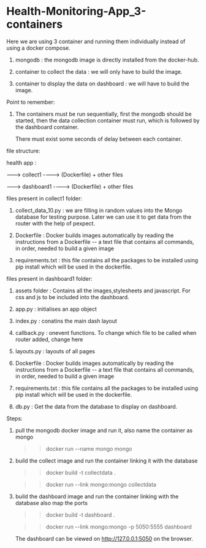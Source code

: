 # Health-Monitoring-App_3-containers

Here we are using 3 container and running them individually instead of using a docker compose.

1. mongodb : the mongodb image is directly installed from the docker-hub.

2. container to collect the data : we will only have to build the image.

3. container to display the data on dashboard : we will have to build the image.

Point to remember:

1. The containers must be run sequentially, first the mongodb should be started, then the data collection container must run, which is followed by the dashboard container.

   There must exist some seconds of delay between each container.
   

file structure:

health app : 

---> collect1 ----> (Dockerfile) + other files

---> dashboard1 ----> (Dockerfile) + other files           

files present in collect1 folder:

1. collect_data_10.py : we are filling in random values into the Mongo database for testing purpose. Later we can use it to get data from the router with the help of pexpect.

2. Dockerfile : Docker builds images automatically by reading the instructions from a Dockerfile -- a text file that contains all commands, in order, needed to build a given image

3. requirements.txt : this file contains all the packages to be installed using pip install which will be used in the dockerfile.

files present in  dashboard1 folder:

1. assets folder : Contains all the images,stylesheets and javascript. For css and js to be included into the dashboard.

2. app.py : initialises an app object

3. index.py : conatins the main dash layout

4. callback.py : onevent functions. To change which file to be called when router added, change here

5. layouts.py : layouts of all pages

6. Dockerfile : Docker builds images automatically by reading the instructions from a Dockerfile -- a text file that contains all commands, in order, needed to build a given image

7. requirements.txt : this file contains all the packages to be installed using pip install which will be used in the dockerfile.

8. db.py : Get the data from the database to display on dashboard.


Steps: 

1. pull the mongodb docker image and run it, also name the container as mongo

   >>docker run --name mongo mongo
   
2. build the collect image and run the container linking it with the database
  
   >>docker build -t collectdata .
   
   >>docker run --link mongo:mongo collectdata
   
3. build the dashboard image and run the container linking with the database also map the ports

   >>docker build -t dashboard .
   
   >>docker run --link mongo:mongo -p 5050:5555 dashboard
   
   The dashboard can be viewed on  http://127.0.0.1:5050 on the browser.
  
   

